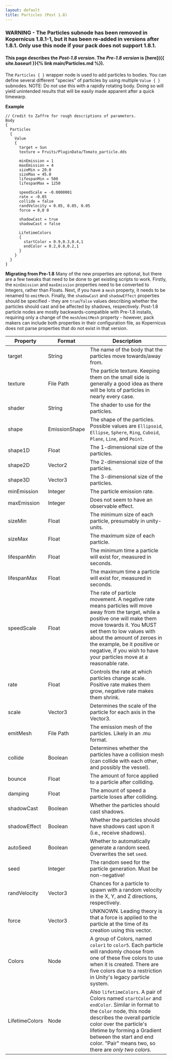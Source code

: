 ```yaml
---
layout: default
title: Particles (Post 1.8)
---
```


### WARNING - The Particles subnode has been removed in Kopernicus 1.8.1-1, but it has been re-added in versions after 1.8.1. Only use this node if your pack does not support 1.8.1.
#### This page describes the *Post-1.8 version*. The *Pre-1.8 version* is [here]({{ site.baseurl }}{% link main/Particles.md %}).

The `Particles { }` wrapper node is used to add particles to bodies. You can define several different "species" of particles by using multiple `Value { }` subnodes. NOTE:  Do not use this with a rapidly rotating body.  Doing so will yield unintended results that will be easily made apparent after a quick timewarp.

**Example**
```
// Credit to Zaffre for rough descriptions of parameters.
Body
{
  Particles
  {
    Value
    {
      target = Sun
      texture = Fruits/PluginData/Tomato_particle.dds

      minEmission = 1
      maxEmission = 4
      sizeMin = 20.0
      sizeMax = 45.0
      lifespanMin = 500
      lifespanMax = 1250

      speedScale = -0.0000001
      rate = -0.05
      collide = false
      randVelocity = 0.05, 0.05, 0.05
      force = 0,0 0
      
      shadowCast = true
      shadowCast = false

      LifetimeColors
      {
        startColor = 0.9,0.3,0.4,1
        endColor = 0.2,0.8,0.2,1
      }
    }
  }
}
```

**Migrating from Pre-1.8**
Many of the new properties are optional, but there are a few tweaks that need to be done to get existing scripts to work. Firstly, the `minEmission` and `maxEmission` properties need to be converted to Integers, rather than Floats. Next, if you have a `mesh` property, it needs to be renamed to `emitMesh`. Finally, the `shadowCast` and `shadowEffect` properties should be specified - they are `true`/`false` values describing whether the particles should cast and be affected by shadows, respectively. Post-1.8 particle nodes are mostly backwards-compatible with Pre-1.8 installs, requiring only a change of the `mesh`/`emitMesh` property - however, pack makers can include both properties in their configuration file, as Kopernicus does not parse properties that do not exist in that version.

|Property|Format|Description|
|--------|------|-----------|
|target|String|The name of the body that the particles move towards/away from.|
|texture|File Path|The particle texture. Keeping them on the small side is generally a good idea as there will be lots of particles in nearly every case.|
|shader|String|The shader to use for the particles.|
|shape|EmissionShape|The shape of the particles. Possible values are `Ellipsoid`, `Ellipse`, `Sphere`, `Ring`, `Cuboid`, `Plane`, `Line`, and `Point`.|
|shape1D|Float|The 1-dimensional size of the particles.|
|shape2D|Vector2|The 2-dimensional size of the particles.|
|shape3D|Vector3|The 3-dimensional size of the particles.|
|minEmission|Integer|The particle emission rate.|
|maxEmission|Integer|Does not seem to have an observable effect.|
|sizeMin|Float|The minimum size of each particle, presumably in unity-units.|
|sizeMax|Float|The maximum size of each particle.|
|lifespanMin|Float|The minimum time a particle will exist for, measured in seconds.|
|lifespanMax|Float|The maximum time a particle will exist for, measured in seconds.|
|speedScale|Float|The rate of particle movement. A negative rate means particles will move away from the target, while a positive one will make them move towards it. You MUST set them to low values with about the amount of zeroes in the example, be it positive or negative, if you wish to have your particles move at a reasonable rate.|
|rate|Float|Controls the rate at which particles change scale. Positive rate makes them grow, negative rate makes them shrink.|
|scale|Vector3|Determines the scale of the particle for each axis in the Vector3.|
|emitMesh|File Path|The emission mesh of the particles. Likely in an .mu format.|
|collide|Boolean|Determines whether the particles have a collision mesh (can collide with each other, and possibly the vessel).|
|bounce|Float|The amount of force applied to a particle after colliding.|
|damping|Float|The amount of speed a particle loses after colliding.|
|shadowCast|Boolean|Whether the particles should cast shadows.|
|shadowEffect|Boolean|Whether the particles should have shadows cast upon it (i.e., receive shadows).|
|autoSeed|Boolean|Whether to automatically generate a random seed. Overwrites the set `seed`.|
|seed|Integer|The random seed for the particle generation. Must be non-negative!|
|randVelocity|Vector3|Chances for a particle to spawn with a random velocity in the X, Y, and Z directions, respectively.|
|force|Vector3|UNKNOWN. Leading theory is that a force is applied to the particle at the time of its creation using this vector.|
|Colors|Node|A group of Colors, named `color1` to `color5`. Each particle will randomly choose from one of these five colors to use when it is created. There are five colors due to a restriction in Unity's legacy particle system.|
|LifetimeColors|Node|Also `lifetimeColors`. A pair of Colors named `startColor` and `endColor`. Similar in format to the `Color` node, this node describes the overall particle color over the particle's lifetime by forming a Gradient between the start and end color. "Pair" means two, so there are *only two colors.*|
